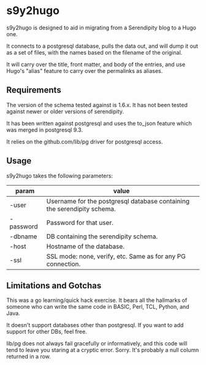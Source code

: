 # s9y2hugo

s9y2hugo is designed to aid in migrating from a Serendipity blog to a Hugo one.

It connects to a postgresql database, pulls the data out, and will dump it out as a set of files, with the names based on the filename of the original.

It will carry over the title, front matter, and body of the entries,
and use Hugo's "alias" feature to carry over the permalinks as
aliases.

## Requirements

The version of the schema tested against is 1.6.x.  It has not been tested against newer or older versions of serendipity.

It has been written against postgresql and uses the to_json feature which was merged in postgresql 9.3.

It relies on the github.com/lib/pg driver for postgresql access.

## Usage

s9y2hugo takes the following parameters:

param          | value
---------------|------
-user	       | Username for the postgresql database containing the serendipity schema.
-password      | Password for that user.
-dbname	       | DB containing the serendipity schema.
-host	       | Hostname of the database.
-ssl	       | SSL mode: none, verify, etc.  Same as for any PG connection.

## Limitations and Gotchas

This was a go learning/quick hack exercise.  It bears all the hallmarks of someone who can write the same code in BASIC, Perl, TCL, Python, and Java.

It doesn't support databases other than postgresql.  If you want to add support for other DBs, feel free.

lib/pg does not always fail gracefully or informatively, and this code will tend to leave you staring at a cryptic error.  Sorry.  It's probably a null column returned in a row.
